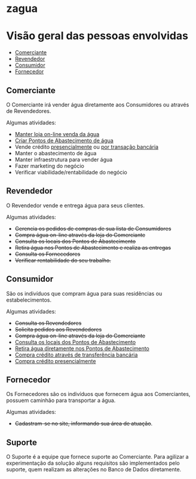 # zagua


# Visão geral das pessoas envolvidas

- [Comerciante](#Comerciante)
- [Revendedor](#Revendedor)
- [Consumidor](#Consumidor)
- [Fornecedor](#Fornecedor)

## Comerciante

O Comerciante irá vender água diretamente aos Consumidores ou através de Revendedores.

Algumas atividades:

- [Manter loja on-line venda da água](features/comerciante/loja.feature)
- [Criar Pontos de Abastecimento de água](features/comerciante/ponto_de_abastecimento.feature)
- Vende crédito [presencialmente](features/comerciante/credito_venda_trasacao_presencial.feature) ou [por transação bancária](features/comerciante/credito_venda_trasacao_bancaria.feature)
- Manter o abastecimento de água
- Manter infraestrutura para vender água
- Fazer marketing do negócio
- Verificar viabilidade/rentabilidade do negócio

## Revendedor

O Revendedor vende e entrega água para seus clientes.

Algumas atividades:

- ~~Gerencia os pedidos de compras de sua lista de Consumidores~~
- ~~Compra água on-line através da loja do Comerciante~~
- ~~Consulta os locais dos Pontos de Abastecimento~~
- ~~Retira água nos Pontos de Abastecimento e realiza as entregas~~
- ~~Consulta os Fornecedores~~
- ~~Verificar rentabilidade do seu trabalho.~~

## Consumidor

São os indivíduos que compram água para suas residências ou estabelecimentos.

Algumas atividades:

- ~~Consulta os Revendedores~~
- ~~Solicita pedidos aos Revendedores~~
- ~~Compra água on-line através da loja do Comerciante~~
- [Consulta os locais dos Pontos de Abastecimento](features/comerciante/ponto_de_abastecimento.feature)
- [Retira água diretamente nos Pontos de Abastecimento](features/comerciante/autoservico.feature)
- [Compra crédito através de transferência bancária](features/comerciante/credito_venda_trasacao_bancaria.feature)
- [Compra crédito presencialmente](features/comerciante/credito_venda_trasacao_presencial.feature)

## Fornecedor

Os Fornecedores são os indivíduos que fornecem água aos Comerciantes, possuem caminhão para transportar a água.

Algumas atividades:

- ~~Cadastram-se no site, informando sua área de atuação~~.

## Suporte

O Suporte é a equipe que fornece suporte ao Comerciante. Para agilizar a experimentação da solução alguns requisitos são implementados pelo suporte, quem realizam as alterações no Banco de Dados diretamente.
